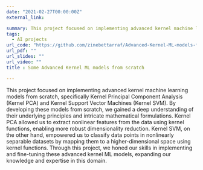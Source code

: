 ```yaml
---
date: "2021-02-27T00:00:00Z"
external_link: 

summary: This project focused on implementing advanced kernel machine learning models from scratch, specifically Kernel Principal Component Analysis (Kernel PCA) and Kernel Support Vector Machines (Kernel SVM). By developing these models from scratch, we gained a deep understanding of their underlying principles and intricate mathematical formulations.
tags:
  - AI projects 
url_code: "https://github.com/zinebettarraf/Advanced-Kernel-ML-models-from-scratch_"
url_pdf: ""
url_slides: ""
url_video: ""
title : Some Advanced Kernel ML models from scratch

---
```


This project focused on implementing advanced kernel machine learning models from scratch, specifically Kernel Principal Component Analysis (Kernel PCA) and Kernel Support Vector Machines (Kernel SVM). By developing these models from scratch, we gained a deep understanding of their underlying principles and intricate mathematical formulations. Kernel PCA allowed us to extract nonlinear features from the data using kernel functions, enabling more robust dimensionality reduction. Kernel SVM, on the other hand, empowered us to classify data points in nonlinearly separable datasets by mapping them to a higher-dimensional space using kernel functions. Through this project, we honed our skills in implementing and fine-tuning these advanced kernel ML models, expanding our knowledge and expertise in this domain.